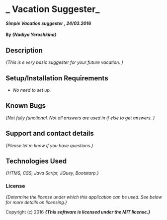 # _ Vacation Suggester_

#### _Simple Vacation suggester , 24/03.2016_

#### By _**{Nadiya Yeroshkina}**_

## Description

_{This is e very basic suggester for your future vacation. }_

## Setup/Installation Requirements

* _No need to set up._


## Known Bugs

_{Not fully functional. Not all answers are used in if else to get answers. }_

## Support and contact details

_{Please let m know if you have questions.}_

## Technologies Used

_{HTMS, CSS, Java Script, JQuey, Bootstarp.}_

### License

*{Determine the license under which this application can be used.  See below for more details on licensing.}*

Copyright (c) 2016 **_{This software is licensed under the MIT license.}_**
